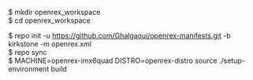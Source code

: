 $ mkdir openrex_workspace<br>
$ cd openrex_workspace<br>

$ repo init -u  https://github.com/Ghalgaoui/openrex-manifests.git -b kirkstone -m openrex.xml<br>
$ repo sync<br>
$ MACHINE=openrex-imx6quad DISTRO=openrex-distro source ./setup-environment build<br>
